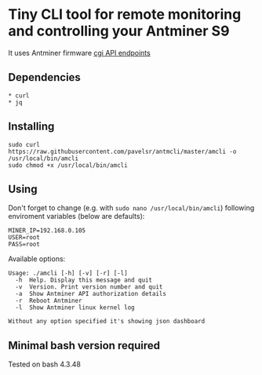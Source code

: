 # Tiny CLI tool for remote monitoring and controlling your Antminer S9

It uses Antminer firmware [cgi API endpoints](https://github.com/bitmaintech/Antminer_firmware/tree/master/sources/meta-antminer/recipes-bitmianer/lighttpd/lighttpd-1.0/www/cgi-bin)

## Dependencies

    * curl 
    * jq
    
## Installing

```
sudo curl https://raw.githubusercontent.com/pavelsr/antmcli/master/amcli -o /usr/local/bin/amcli
sudo chmod +x /usr/local/bin/amcli
```

## Using

Don't forget to change (e.g. with `sudo nano /usr/local/bin/amcli`) following enviroment variables (below are defaults):

```
MINER_IP=192.168.0.105
USER=root
PASS=root
```

Available options:

```
Usage: ./amcli [-h] [-v] [-r] [-l]
  -h  Help. Display this message and quit
  -v  Version. Print version number and quit
  -a  Show Antminer API authorization details
  -r  Reboot Antminer
  -l  Show Antminer linux kernel log

Without any option specified it's showing json dashboard
```

## Minimal bash version required

Tested on bash 4.3.48